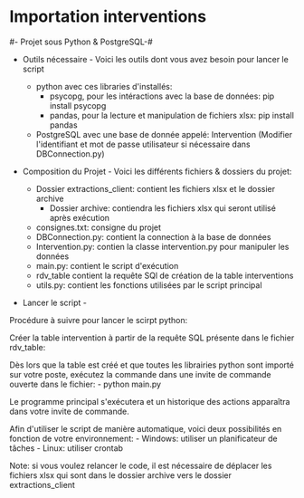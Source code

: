 # Importation interventions

#- Projet sous Python & PostgreSQL-#

- Outils nécessaire -
Voici les outils dont vous avez besoin pour lancer le script
    - python avec ces libraries d'installés:
        - psycopg, pour les intéractions avec la base de données: 
            pip install psycopg
        - pandas, pour la lecture et manipulation de fichiers xlsx:
            pip install pandas
    - PostgreSQL avec une base de donnée appelé: Intervention (Modifier l'identifiant et mot de passe utilisateur si nécessaire dans DBConnection.py)

- Composition du Projet -
Voici les différents fichiers & dossiers du projet:
    - Dossier extractions_client: contient les fichiers xlsx et le dossier archive
      - Dossier archive: contiendra les fichiers xlsx qui seront utilisé après exécution
    - consignes.txt: consigne du projet
    - DBConnection.py: contient la connection à la base de données
    - Intervention.py: contien la classe intervention.py pour manipuler les données
    - main.py: contient le script d'exécution
    - rdv_table contient la requête SQl de création de la table interventions
    - utils.py: contient les fonctions utilisées par le script principal



- Lancer le script -

Procédure à suivre pour lancer le scirpt python:

Créer la table intervention à partir de la requête SQL présente dans le fichier rdv_table:

Dès lors que la table est créé et que toutes les librairies python sont importé sur votre poste, exécutez la commande dans une invite de commande ouverte dans le fichier:
    - python main.py

Le programme principal s'exécutera et un historique des actions apparaîtra dans votre invite de commande.


Afin d'utiliser le script de manière automatique, voici deux possibilités en fonction de votre environnement:
    - Windows: utiliser un planificateur de tâches
    - Linux: utiliser crontab


Note: si vous voulez relancer le code, il est nécessaire de déplacer les fichiers xlsx qui sont dans le dossier archive vers le dossier extractions_client
